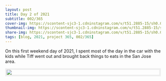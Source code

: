 ```yaml
---
layout: post
title: Day 2 of 2021
subtitle: 002/365
cover-img: https://scontent-sjc3-1.cdninstagram.com/v/t51.2885-15/sh0.08/e35/s750x750/135107460_2697677120486700_3864243789945402201_n.jpg?_nc_ht=scontent-sjc3-1.cdninstagram.com&_nc_cat=100&_nc_ohc=Ew2QXFYqHEgAX-G-M8H&tp=1&oh=13933e7e125af2150fc9b59cc5fc4b05&oe=601C121D
thumbnail-img: https://scontent-sjc3-1.cdninstagram.com/v/t51.2885-15/sh0.08/e35/s750x750/135107460_2697677120486700_3864243789945402201_n.jpg?_nc_ht=scontent-sjc3-1.cdninstagram.com&_nc_cat=100&_nc_ohc=Ew2QXFYqHEgAX-G-M8H&tp=1&oh=13933e7e125af2150fc9b59cc5fc4b05&oe=601C121D
share-img: https://scontent-sjc3-1.cdninstagram.com/v/t51.2885-15/sh0.08/e35/s750x750/135107460_2697677120486700_3864243789945402201_n.jpg?_nc_ht=scontent-sjc3-1.cdninstagram.com&_nc_cat=100&_nc_ohc=Ew2QXFYqHEgAX-G-M8H&tp=1&oh=13933e7e125af2150fc9b59cc5fc4b05&oe=601C121D
tags: [blog, 2021, project 365, 002/365]
---
```

On this first weekend day of 2021, I spent most of the day in the car with the kids while Tiff went out and brought back things to eats in the San Jose area.

<p style="border:5px solid #eee;">
  <img src="https://live.staticflickr.com/65535/50792840587_6fd86f47d5_b.jpg">
</p>
